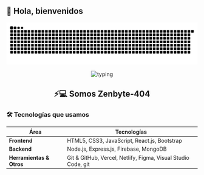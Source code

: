 ## 👋 Hola, bienvenidos
<!-- Snake Game -->
<p align="center"> 
  <img src="https://github.com/7oSkaaa/7oSkaaa/blob/output/github-contribution-grid-snake.svg?username=AgustinGibaut" alt="Snake Game"/> 
</p>
<p align="center">
  <img src="https://media.giphy.com/media/hvRJCLFzcasrR4ia7z/giphy.gif" width="100" alt="typing" />
</p>

<h2 align="center">⚡💻 Somos <strong>Zenbyte-404</strong></h2>




### 🛠️ Tecnologías que usamos

| Área       | Tecnologías |
|------------|-------------|
| **Frontend** | HTML5, CSS3, JavaScript, React.js,  Bootstrap |
| **Backend**  | Node.js, Express.js, Firebase, MongoDB |
| **Herramientas & Otros** | Git & GitHub, Vercel, Netlify, Figma, Visual Studio Code, git |

